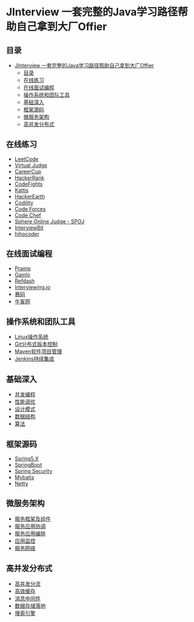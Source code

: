 # JInterview 一套完整的Java学习路径帮助自己拿到大厂Offier

## 目录
- [JInterview 一套完整的Java学习路径帮助自己拿到大厂Offier](#jinterview-一套完整的java学习路径帮助自己拿到大厂offier)
  - [目录](#目录)
  - [在线练习](#在线练习)
  - [在线面试编程](#在线面试编程)
  - [操作系统和团队工具](#操作系统和团队工具)
  - [基础深入](#基础深入)
  - [框架源码](#框架源码)
  - [微服务架构](#微服务架构)
  - [高并发分布式](#高并发分布式)

## 在线练习
* [LeetCode](https://leetcode.com/)
* [Virtual Judge](https://vjudge.net/)
* [CareerCup](https://www.careercup.com/)
* [HackerRank](https://www.hackerrank.com/)
* [CodeFights](https://codefights.com/)
* [Kattis](https://open.kattis.com/)
* [HackerEarth](https://www.hackerearth.com)
* [Codility](https://codility.com/programmers/lessons/1-iterations/)
* [Code Forces](http://codeforces.com/)
* [Code Chef](https://www.codechef.com/)
* [Sphere Online Judge - SPOJ](http://www.spoj.com/)
* [InterviewBit](https://www.interviewbit.com/)
* [hihocoder](http://hihocoder.com/)

## 在线面试编程
* [Pramp](https://www.pramp.com/ref/gt4-cn)
* [Gainlo](http://www.gainlo.co/#!/)
* [Refdash](https://refdash.com/)
* [Interviewing.io](https://www.interviewing.io/)
* [赛码](https://www.acmcoder.com/index)
* [牛客网](https://www.nowcoder.com/)

## 操作系统和团队工具
* [Linux操作系统](./MD/1-Operating%20systems%20and%20team%20tools/Linux.md)
* [Git分布式版本控制](./MD/1-Operating%20systems%20and%20team%20tools/Git.md)
* [Maven软件项目管理](./MD/1-Operating%20systems%20and%20team%20tools/Maven.md)
* [Jenkins持续集成](./MD/1-Operating%20systems%20and%20team%20tools/Jenkins.md)

## 基础深入
* [并发编程](./MD/2-Java%20Basics%20in%20Depth/Concurrency.md)
* [性能调优](./MD/2-Java%20Basics%20in%20Depth/PerformanceTuning.md)
* [设计模式](./MD/2-Java%20Basics%20in%20Depth/DesignPatterns.md)
* [数据结构](./MD/2-Java%20Basics%20in%20Depth/DataStructure.md)
* [算法](./MD/2-Java%20Basics%20in%20Depth/Algorithm.md)

## 框架源码
* [Spring5.X](./MD/3-Framework/Spring5x.md)
* [SpringBoot](./MD/3-Framework/SpringBoot.md)
* [Spring Security](./MD/3-Framework/SpringSecurity)
* [Mybatis](./MD/3-Framework/Mybatis.md)
* [Netty](./MD/3-Framework/Netty.md)

## 微服务架构
* [服务框架及组件](./MD/4-MicroService/Components.md)
* [服务应用协调](./MD/4-MicroService/Registration.md)
* [服务应用编排](./MD/4-MicroService/Choreography.md)
* [应用监控](./MD/4-MicroService/Monitoring.md)
* [服务网络](./MD/4-MicroService/Network.md)

## 高并发分布式
* [高并发分流]()
* [高效缓存]()
* [消息中间件]()
* [数据存储落地]()
* [搜索引擎]()
